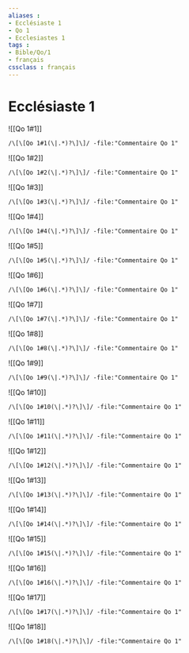 ```yaml
---
aliases : 
- Ecclésiaste 1
- Qo 1
- Ecclesiastes 1
tags : 
- Bible/Qo/1
- français
cssclass : français
---
```


# Ecclésiaste 1

![[Qo 1#1]]

```query
/\[\[Qo 1#1(\|.*)?\]\]/ -file:"Commentaire Qo 1"
```

![[Qo 1#2]]

```query
/\[\[Qo 1#2(\|.*)?\]\]/ -file:"Commentaire Qo 1"
```

![[Qo 1#3]]

```query
/\[\[Qo 1#3(\|.*)?\]\]/ -file:"Commentaire Qo 1"
```

![[Qo 1#4]]

```query
/\[\[Qo 1#4(\|.*)?\]\]/ -file:"Commentaire Qo 1"
```

![[Qo 1#5]]

```query
/\[\[Qo 1#5(\|.*)?\]\]/ -file:"Commentaire Qo 1"
```

![[Qo 1#6]]

```query
/\[\[Qo 1#6(\|.*)?\]\]/ -file:"Commentaire Qo 1"
```

![[Qo 1#7]]

```query
/\[\[Qo 1#7(\|.*)?\]\]/ -file:"Commentaire Qo 1"
```

![[Qo 1#8]]

```query
/\[\[Qo 1#8(\|.*)?\]\]/ -file:"Commentaire Qo 1"
```

![[Qo 1#9]]

```query
/\[\[Qo 1#9(\|.*)?\]\]/ -file:"Commentaire Qo 1"
```

![[Qo 1#10]]

```query
/\[\[Qo 1#10(\|.*)?\]\]/ -file:"Commentaire Qo 1"
```

![[Qo 1#11]]

```query
/\[\[Qo 1#11(\|.*)?\]\]/ -file:"Commentaire Qo 1"
```

![[Qo 1#12]]

```query
/\[\[Qo 1#12(\|.*)?\]\]/ -file:"Commentaire Qo 1"
```

![[Qo 1#13]]

```query
/\[\[Qo 1#13(\|.*)?\]\]/ -file:"Commentaire Qo 1"
```

![[Qo 1#14]]

```query
/\[\[Qo 1#14(\|.*)?\]\]/ -file:"Commentaire Qo 1"
```

![[Qo 1#15]]

```query
/\[\[Qo 1#15(\|.*)?\]\]/ -file:"Commentaire Qo 1"
```

![[Qo 1#16]]

```query
/\[\[Qo 1#16(\|.*)?\]\]/ -file:"Commentaire Qo 1"
```

![[Qo 1#17]]

```query
/\[\[Qo 1#17(\|.*)?\]\]/ -file:"Commentaire Qo 1"
```

![[Qo 1#18]]

```query
/\[\[Qo 1#18(\|.*)?\]\]/ -file:"Commentaire Qo 1"
```

